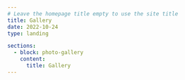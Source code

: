 ```yaml
---
# Leave the homepage title empty to use the site title
title: Gallery
date: 2022-10-24
type: landing

sections:
  - block: photo-gallery
    content:
      title: Gallery
---
```

